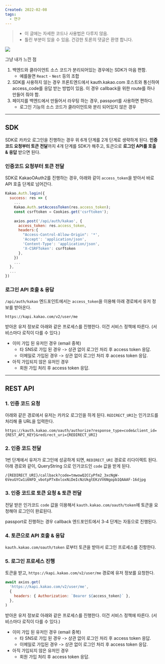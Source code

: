 ```yaml
---
Created: 2022-02-08
tags:
  - 연구
---
```

> -   이 글에는 자세한 코드나 사용법은 다루지 않음.
> -   틀린 부분이 있을 수 있음. 건강한 토론의 댓글은 환영 합니다.

![](https://velog.velcdn.com/images%2Fjohnyworld%2Fpost%2F895be5f2-f737-4736-b364-170653c8c555%2FScreen%20Shot%202022-02-08%20at%201.52.04%20PM.png)

그냥 내가 느낀 점

1.  백엔드와 클라이언트 소스 코드가 분리되어있는 경우에는 SDK가 마음 편함.
    -   예를들면 `React` - `Nest` 등의 조합
2.  SDK를 사용하지 않는 경우 프론트엔드에서 kauth.kakao.com 호스트와 통신하여 access_code를 응답 받는 방법이 있음. 이 경우 callback을 위한 route를 하나 만들어 줘야 함.
3.  페이지를 백엔드에서 만들어서 라우팅 하는 경우, passport를 사용하면 편하다.
    -   로그인 기능의 소스 코드가 클라이언트와 분리 되어있지 않은 경우

---

## SDK

SDK로 카카오 로그인을 진행하는 경우 위 6개 단계를 2개 단계로 생략하게 된다. **인증코드 요청부터 토큰 전달**까지 4개 단계를 SDK가 해주고, 토큰으로 **로그인 API를 호출 & 응답** 받으면 된다.

### 인증코드 요청부터 토큰 전달

SDK로 KakaoOAuth2를 진행하는 경우, 아래와 같이 `access_token`을 받아서 바로 API 호출 단계로 넘어간다.

```js
Kakao.Auth.login({
  success: res => {
    ... 
    Kakao.Auth.setAccessToken(res.access_token);
    const csrftoken = Cookies.get('csrftoken');
    
    axios.post('/api/auth/kakao', {
      access_token: res.access_token,
      headers:{
        "Access-Control-Allow-Origin": '*',
        'Accept': 'application/json',
        'Content-Type': 'application/json',
        'X-CSRFToken': csrftoken
      },
    })
    ...
  },
  ...
})
```

### 로그인 API 호출 & 응답

`/api/auth/kakao` 엔드포인트에서는 `access_token`을 이용해 아래 경로에서 유저 정보를 받아온다.

```null
https://kapi.kakao.com/v2/user/me
```

받아온 유저 정보로 아래와 같은 프로세스를 진행한다. 이건 서비스 정책에 따른다. (서비스마다 로직이 다를 수 있다.)

-   이미 가입 된 유저인 경우 (email 중복)
    -   타 SNS로 가입 된 경우 -> 상관 없이 로그인 처리 후 access token 응답.
    -   이메일로 가입된 경우 -> 상관 없이 로그인 처리 후 access token 응답.
-   아직 가입되지 않은 유저인 경우
    -   회원 가입 처리 후 access token 응답.

---

## REST API

### 1. 인증 코드 요청

아래와 같은 경로에서 유저는 카카오 로그인을 하게 된다. `REDIRECT_URI`는 인가코드를 처리해 줄 URL을 입력한다.

```null
https://kauth.kakao.com/oauth/authorize?response_type=code&client_id={REST_API_KEY}&redirect_uri={REDIRECT_URI}
```

### 2. 인증 코드 전달

1번 단계에서 유저가 로그인에 성공하게 되면, `REDIRECT_URI` 경로로 리다이렉트 된다. 아래 경로와 같이, QueryString 으로 인가코드인 `code` 값을 받게 된다.

```null
/{REDIRECT_URI}/callback?code=tmwowQ2CCyPfm2_3xcNgW-6VeuGYCw1i6NFD_vbotpP7x8xloxNiDeIcNzUkgtEKzVV6Ngopb1QAAAF-16djpg
```

### 3. 인증 코드로 토큰 요청 & 토큰 전달

전달 받은 인가코드 `code` 값을 이용해서 `kauth.kakao.com/oauth/token`에 토큰을 요청해야 로그인이 완료된다.

passport로 진행하는 경우 callback 엔드포인트에서 3-4 단계는 자동으로 진행된다.

### 4. 토큰으로 API 호출 & 응답

`kauth.kakao.com/oauth/token` 로부터 토큰을 받아서 로그인 프로세스를 진항한다.

### 5. 로그인 프로세스 진행

토큰을 받고, `https://kapi.kakao.com/v2/user/me` 경로에 유저 정보를 요청한다.

```js
await axios.get(
  'https://kapi.kakao.com/v2/user/me', 
  {
    headers: { Authorization: `Bearer ${access_token}` },
  },
)
```

받아온 유저 정보로 아래와 같은 프로세스를 진행한다. 이건 서비스 정책에 따른다. (서비스마다 로직이 다를 수 있다.)

-   이미 가입 된 유저인 경우 (email 중복)
    -   타 SNS로 가입 된 경우 -> 상관 없이 로그인 처리 후 access token 응답.
    -   이메일로 가입된 경우 -> 상관 없이 로그인 처리 후 access token 응답.
-   아직 가입되지 않은 유저인 경우
    -   회원 가입 처리 후 access token 응답.